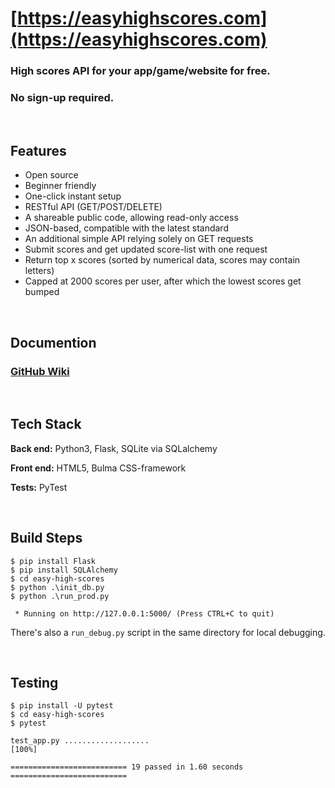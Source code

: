 # [https://easyhighscores.com](https://easyhighscores.com)

### High scores API for your app/game/website for <b>free</b>. 
### No sign-up required.

<br>

## Features

* Open source
* Beginner friendly
* One-click instant setup
* RESTful API (GET/POST/DELETE)
* A shareable public code, allowing read-only access
* JSON-based, compatible with the latest standard
* An additional simple API relying solely on GET requests
* Submit scores and get updated score-list with one request
* Return top x scores (sorted by numerical data, scores may contain letters)
* Capped at 2000 scores per user, after which the lowest scores get bumped

<br>

## Documention

### [GitHub Wiki](https://github.com/healeycodes/easy-high-scores/wiki)

<br>

## Tech Stack

<b>Back end:</b> Python3, Flask, SQLite via SQLalchemy

<b>Front end:</b> HTML5, Bulma CSS-framework

<b>Tests:</b> PyTest

<br>

## Build Steps

```
$ pip install Flask
$ pip install SQLAlchemy
$ cd easy-high-scores
$ python .\init_db.py
$ python .\run_prod.py
```

```
 * Running on http://127.0.0.1:5000/ (Press CTRL+C to quit)
```

There's also a ```run_debug.py``` script in the same directory for local debugging.

<br>

 ## Testing

 ```
 $ pip install -U pytest
 $ cd easy-high-scores
 $ pytest
 ```

 ```
test_app.py ...................                                          [100%]

========================== 19 passed in 1.60 seconds ==========================
```